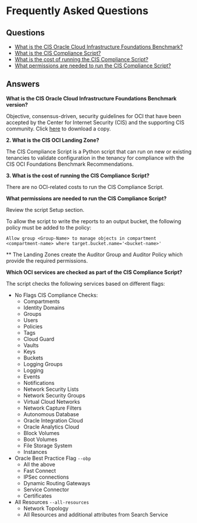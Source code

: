 # Frequently Asked Questions
## Questions
- [What is the CIS Oracle Cloud Infrastructure Foundations Benchmark?](#cis)
- [What is the CIS Compliance Script?](#script)
- [What is the cost of running the CIS Compliance Script?](#cost)
- [What permissions are needed to run the CIS Compliance Script?](#script-access)

## Answers 
<a name="cis"></a>**What is the CIS Oracle Cloud Infrastructure Foundations Benchmark version?**

Objective, consensus-driven, security guidelines for OCI that have been accepted by the Center for Internet Security (CIS) and the supporting CIS community. Click [here](https://www.cisecurity.org/benchmark/oracle_cloud/) to download a copy.

<a name="script"></a>**2. What is the CIS OCI Landing Zone?**

The CIS Compliance Script is a Python script that can run on new or existing tenancies to validate configuration in the tenancy for compliance with the CIS OCI Foundations Benchmark Recommendations.

<a name="cost"></a>**3. What is the cost of running the CIS Compliance Script?**

There are no OCI-related costs to run the CIS Compliance Script.

<a name="script-access"></a>**What permissions are needed to run the CIS Compliance Script?**

Review the script Setup section.

To allow the script to write the reports to an output bucket, the following policy must be added to the policy:

`Allow group <Group-Name> to manage objects in compartment <compartment-name> where target.bucket.name='<bucket-name>'`

** The Landing Zones create the Auditor Group and Auditor Policy which provide the required permissions.

<a name="services"></a>**Which OCI services are checked as part of the CIS Compliance Script?**

The script checks the following services based on different flags:
- No Flags CIS Compliance Checks:
    - Compartments
    - Identity Domains
    - Groups
    - Users
    - Policies
    - Tags
    - Cloud Guard
    - Vaults
    - Keys
    - Buckets
    - Logging Groups
    - Logging
    - Events
    - Notifications
    - Network Security Lists
    - Network Security Groups
    - Virtual Cloud Networks
    - Network Capture Filters
    - Autonomous Database
    - Oracle Integration Cloud
    - Oracle Analytics Cloud
    - Block Volumes
    - Boot Volumes
    - File Storage System
    - Instances
- Oracle Best Practice Flag `--obp`
    - All the above
    - Fast Connect
    - IPSec connections
    - Dynamic Routing Gateways
    - Service Connector 
    - Certificates
- All Resources `--all-resources`
    - Network Topology
    - All Resources and additional attributes from Search Service


